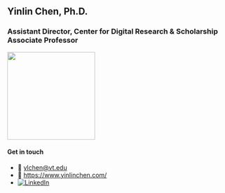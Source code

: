 ## Yinlin Chen, Ph.D.

<h3>Assistant Director, Center for Digital Research & Scholarship <br/>
    Associate Professor

</h3>
    <img src="https://www.yinlinchen.com/assets/images/vtul.png" width="200">

#### Get in touch
- :email: ylchen@vt.edu
- :bookmark: https://www.yinlinchen.com/
- <a href="https://www.linkedin.com/in/yinlin-chen/"><img src="https://img.shields.io/badge/LinkedIn--_.svg?style=social&logo=linkedin" alt="LinkedIn"></a>
